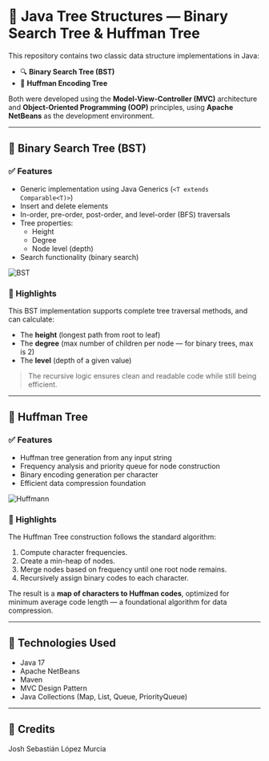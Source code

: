 # 🌲 Java Tree Structures — Binary Search Tree & Huffman Tree

This repository contains two classic data structure implementations in Java:

- 🔍 **Binary Search Tree (BST)**
- 🔡 **Huffman Encoding Tree**

Both were developed using the **Model-View-Controller (MVC)** architecture and **Object-Oriented Programming (OOP)** principles, using **Apache NetBeans** as the development environment.

---

## 📘 Binary Search Tree (BST)

### ✅ Features

- Generic implementation using Java Generics (`<T extends Comparable<T)>`)
- Insert and delete elements
- In-order, pre-order, post-order, and level-order (BFS) traversals
- Tree properties:
  - Height
  - Degree
  - Node level (depth)
- Search functionality (binary search)


![BST](https://github.com/user-attachments/assets/2e9e6801-50fc-4e2b-b8ab-c0dd2193de15)

### 🧠 Highlights

This BST implementation supports complete tree traversal methods, and can calculate:
- The **height** (longest path from root to leaf)
- The **degree** (max number of children per node — for binary trees, max is 2)
- The **level** (depth of a given value)

> The recursive logic ensures clean and readable code while still being efficient.

---

## 🔡 Huffman Tree

### ✅ Features

- Huffman tree generation from any input string
- Frequency analysis and priority queue for node construction
- Binary encoding generation per character
- Efficient data compression foundation

![Huffmann](https://github.com/user-attachments/assets/31895f12-20e1-4d80-9b2d-f1787d587578)


### 🧠 Highlights

The Huffman Tree construction follows the standard algorithm:
1. Compute character frequencies.
2. Create a min-heap of nodes.
3. Merge nodes based on frequency until one root node remains.
4. Recursively assign binary codes to each character.

The result is a **map of characters to Huffman codes**, optimized for minimum average code length — a foundational algorithm for data compression.

---

## 🧩 Technologies Used

- Java 17
- Apache NetBeans
- Maven
- MVC Design Pattern
- Java Collections (Map, List, Queue, PriorityQueue)

---

## 👥 Credits

Josh Sebastián López Murcia  
